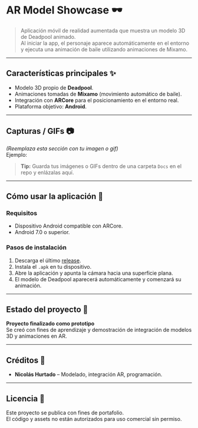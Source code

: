 # AR Model Showcase 🕶️

> Aplicación móvil de realidad aumentada que muestra un modelo 3D de Deadpool animado.  
> Al iniciar la app, el personaje aparece automáticamente en el entorno y ejecuta una animación de baile utilizando animaciones de Mixamo.

---

## Características principales ✨
- Modelo 3D propio de **Deadpool**.
- Animaciones tomadas de **Mixamo** (movimiento automático de baile).
- Integración con **ARCore** para el posicionamiento en el entorno real.
- Plataforma objetivo: **Android**.

---

## Capturas / GIFs 📷
*(Reemplaza esta sección con tu imagen o gif)*  
Ejemplo:  


> **Tip:** Guarda tus imágenes o GIFs dentro de una carpeta `Docs` en el repo y enlázalas aquí.

---

## Cómo usar la aplicación 📲
### Requisitos
- Dispositivo Android compatible con ARCore.
- Android 7.0 o superior.

### Pasos de instalación
1. Descarga el último [release](../../releases).
2. Instala el `.apk` en tu dispositivo.
3. Abre la aplicación y apunta la cámara hacia una superficie plana.
4. El modelo de Deadpool aparecerá automáticamente y comenzará su animación.

---

## Estado del proyecto 🚧
**Proyecto finalizado como prototipo**  
Se creó con fines de aprendizaje y demostración de integración de modelos 3D y animaciones en AR.

---

## Créditos 👥
- **Nicolás Hurtado** – Modelado, integración AR, programación.

---

## Licencia 📄
Este proyecto se publica con fines de portafolio.  
El código y assets no están autorizados para uso comercial sin permiso.
